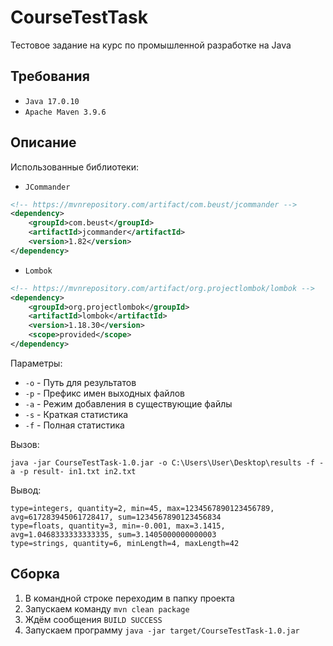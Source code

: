 # CourseTestTask

Тестовое задание на курс по промышленной разработке на Java

## Требования

- `Java 17.0.10`
- `Apache Maven 3.9.6`

## Описание

Использованные библиотеки:

- `JCommander`
```xml
<!-- https://mvnrepository.com/artifact/com.beust/jcommander -->
<dependency>
    <groupId>com.beust</groupId>
    <artifactId>jcommander</artifactId>
    <version>1.82</version>
</dependency>
```

- `Lombok`
```xml
<!-- https://mvnrepository.com/artifact/org.projectlombok/lombok -->
<dependency>
    <groupId>org.projectlombok</groupId>
    <artifactId>lombok</artifactId>
    <version>1.18.30</version>
    <scope>provided</scope>
</dependency>
```

Параметры:
- `-o` - Путь для результатов
- `-p` - Префикс имен выходных файлов
- `-a` - Режим добавления в существующие файлы
- `-s` - Краткая статистика
- `-f` - Полная статистика

Вызов:
```shell
java -jar CourseTestTask-1.0.jar -o C:\Users\User\Desktop\results -f -a -p result- in1.txt in2.txt
```

Вывод:
```
type=integers, quantity=2, min=45, max=1234567890123456789, avg=617283945061728417, sum=1234567890123456834
type=floats, quantity=3, min=-0.001, max=3.1415, avg=1.0468333333333335, sum=3.1405000000000003
type=strings, quantity=6, minLength=4, maxLength=42
```

## Сборка

1) В командной строке переходим в папку проекта
2) Запускаем команду `mvn clean package`
3) Ждём сообщения `BUILD SUCCESS`
4) Запускаем программу `java -jar target/CourseTestTask-1.0.jar`